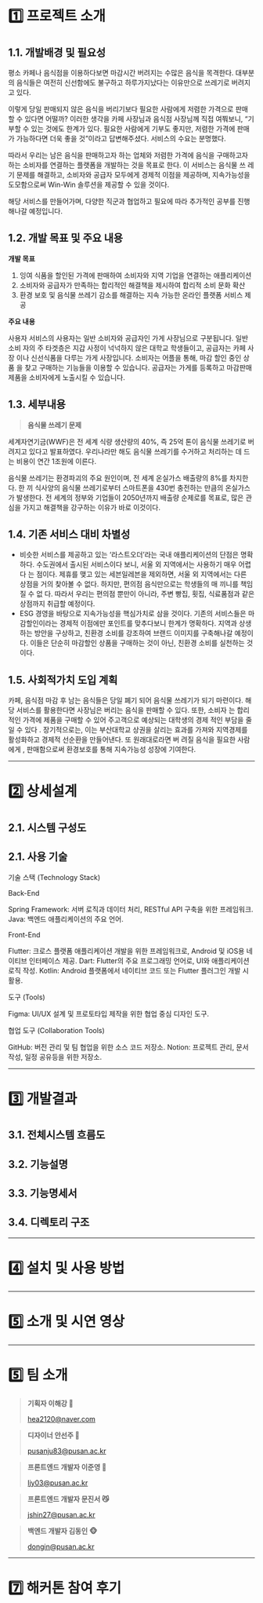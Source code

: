 # 1️⃣ 프로젝트 소개

## 1.1. 개발배경 및 필요성

평소 카페나 음식점을 이용하다보면 마감시간 버려지는 수많은 음식을 목격한다. 대부분의 음식들은 여전히 신선함에도 불구하고 하루가지났다는 이유만으로 쓰레기로 버려지고 있다.

이렇게 당일 판매되지 않은 음식을 버리기보다 필요한 사람에게 저렴한 가격으로 판매 할 수 있다면 어떨까? 이러한 생각을 카페 사장님과 음식점 사장님께 직접 여쭤보니, “기부할 수 있는 것에도 한계가 있다. 필요한 사람에게 기부도 좋지만, 저렴한 가격에 판매가 가능하다면 더욱 좋을 것”이라고 답변해주셨다. 서비스의 수요는 분명했다.

따라서 우리는 남은 음식을 판매하고자 하는 업체와 저렴한 가격에 음식을 구매하고자 하는 소비자를 연결하는 플랫폼을 개발하는 것을 목표로 한다. 이 서비스는 음식물 쓰 레기 문제를 해결하고, 소비자와 공급자 모두에게 경제적 이점을 제공하며, 지속가능성을 도모함으로써 Win-Win 솔루션을 제공할 수 있을 것이다.

해당 서비스를 만들어가며, 다양한 직군과 협업하고 필요에 따라 추가적인 공부를 진행해나갈 예정입니다.

## 1.2. 개발 목표 및 주요 내용

**개발 목표**

1. 잉여 식품을 할인된 가격에 판매하여 소비자와 지역 기업을 연결하는 애플리케이션
2. 소비자와 공급자가 만족하는 합리적인 해결책을 제시하여 합리적 소비 문화 확산
3. 환경 보호 및 음식물 쓰레기 감소를 해결하는 지속 가능한 온라인 플랫폼 서비스 제공

**주요 내용**

사용자 서비스의 사용자는 일반 소비자와 공급자인 가게 사장님으로 구분됩니다. 일반 소비 자의 주 타겟층은 지갑 사정이 넉넉하지 않은 대학교 학생들이고, 공급자는 카페 사장 이나 신선식품을 다루는 가게 사장입니다. 소비자는 어플을 통해, 마감 할인 중인 상품 을 찾고 구매하는 기능들을 이용할 수 있습니다. 공급자는 가게를 등록하고 마감판매 제품을 소비자에게 노출시킬 수 있습니다.

## 1.3. 세부내용

> **음식물 쓰레기 문제**
> 

세계자연기금(WWF)은 전 세계 식량 생산량의 40%, 즉 25억 톤이 음식물 쓰레기로 버려지고 있다고 발표하였다. 우리나라만 해도 음식물 쓰레기를 수거하고 처리하는 데 드는 비용이 연간 1조원에 이른다.

음식물 쓰레기는 환경파괴의 주요 원인이며, 전 세계 온실가스 배출량의 8%를 차지한 다. 한 끼 식사양의 음식물 쓰레기로부터 스마트폰을 430번 충전하는 만큼의 온실가스 가 발생한다. 전 세계의 정부와 기업들이 2050년까지 배출량 순제로를 목표로, 많은 관 심을 가지고 해결책을 강구하는 이유가 바로 이것이다.

## 1.4. 기존 서비스 대비 차별성

- 비슷한 서비스를 제공하고 있는 ‘라스트오더’라는 국내 애플리케이션의 단점은 명확 하다. 수도권에서 출시된 서비스이다 보니, 서울 외 지역에서는 사용하기 매우 어렵다 는 점이다. 제휴를 맺고 있는 세븐일레븐을 제외하면, 서울 외 지역에서는 다른 상점을 거의 찾아볼 수 없다. 하지만, 편의점 음식만으로는 학생들의 매 끼니를 책임질 수 없 다. 따라서 우리는 편의점 뿐만이 아니라, 주변 빵집, 횟집, 식료품점과 같은 상점까지 취급할 예정이다.
- ESG 경영을 바탕으로 지속가능성을 핵심가치로 삼을 것이다. 기존의 서비스들은 마감할인이라는 경제적 이점에만 포인트를 맞추다보니 한계가 명확하다. 지역과 상생하는 방안을 구상하고, 친환경 소비를 강조하여 브랜드 이미지를 구축해나갈 예정이다. 이들은 단순히 마감할인 상품을 구매하는 것이 아닌, 친환경 소비를 실천하는 것이다.

## 1.5. 사회적가치 도입 계획

카페, 음식점 마감 후 남는 음식들은 당일 폐기 되어 음식물 쓰레기가 되기 마련이다. 해당 서비스를 활용한다면 사장님은 버리는 음식을 판매할 수 있다. 또한, 소비자 는 합리적인 가격에 제품을 구매할 수 있어 주고객으로 예상되는 대학생의 경제 적인 부담을 줄일 수 있다 . 장기적으로는, 이는 부산대학교 상권을 살리는 효과를 가져와 지역경제를 활성화하고 경제적 선순환을 만들어낸다. 또 원래대로라면 버 려질 음식을 필요한 사람에게 , 판매함으로써 환경보호를 통해 지속가능성 성장에 기여한다.

---

# 2️⃣ 상세설계

## 2.1. 시스템 구성도

## 2.1. 사용 기술

기술 스택 (Technology Stack)

Back-End

Spring Framework: 서버 로직과 데이터 처리, RESTful API 구축을 위한 프레임워크.
Java: 백엔드 애플리케이션의 주요 언어.

Front-End

Flutter: 크로스 플랫폼 애플리케이션 개발을 위한 프레임워크로, Android 및 iOS용 네이티브 인터페이스 제공.
Dart: Flutter의 주요 프로그래밍 언어로, UI와 애플리케이션 로직 작성.
Kotlin: Android 플랫폼에서 네이티브 코드 또는 Flutter 플러그인 개발 시 활용.

도구 (Tools)

Figma: UI/UX 설계 및 프로토타입 제작을 위한 협업 중심 디자인 도구.

협업 도구 (Collaboration Tools)

GitHub: 버전 관리 및 팀 협업을 위한 소스 코드 저장소.
Notion: 프로젝트 관리, 문서 작성, 일정 공유등을 위한 저장소.

---

# 3️⃣ 개발결과

## 3.1. 전체시스템 흐름도

## 3.2. 기능설명

## 3.3. 기능명세서

## 3.4. 디렉토리 구조

---

# 4️⃣ 설치 및 사용 방법

---

# 5️⃣ 소개 및 시연 영상

---

# 5️⃣ 팀 소개

> **기획자 이해강 🦕**
> 
> 
> hea2120@naver.com
> 

> **디자이너 안선주 🐥**
> 
> 
> pusanju83@pusan.ac.kr
> 

> **프론트엔드 개발자 이준영 🦥**
> 
> 
> ljy03@pusan.ac.kr
> 

> **프론트엔드 개발자 문진서 😼**
> 
> 
> jshin27@pusan.ac.kr
> 

> **백엔드 개발자 김동인 🐵**
> 
> 
> dongin@pusan.ac.kr
> 

---

# 7️⃣ 해커톤 참여 후기
